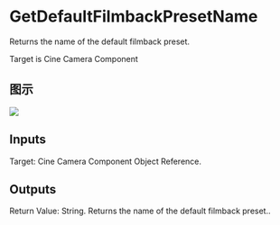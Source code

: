 # GetDefaultFilmbackPresetName

Returns the name of the default filmback preset.

Target is Cine Camera Component

## 图示

![]($-20221218-18161690.png)

## Inputs

Target: Cine Camera Component Object Reference.  

## Outputs

Return Value: String. Returns the name of the default filmback preset..

